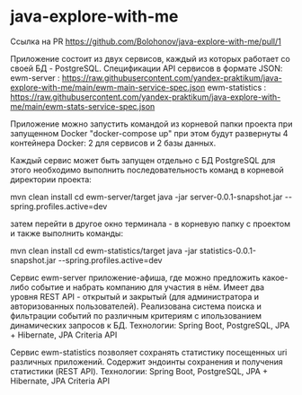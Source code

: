 # java-explore-with-me
Ссылка на PR
https://github.com/Bolohonov/java-explore-with-me/pull/1

Приложение состоит из двух сервисов, каждый из которых работает со своей БД - PostgreSQL.
Спецификации API сервисов в формате JSON:
ewm-server : https://raw.githubusercontent.com/yandex-praktikum/java-explore-with-me/main/ewm-main-service-spec.json
ewm-statistics : https://raw.githubusercontent.com/yandex-praktikum/java-explore-with-me/main/ewm-stats-service-spec.json

Приложение можно запустить командой из корневой папки проекта при запущенном Docker
"docker-compose up" 
при этом будут развернуты 4 контейнера Docker: 2 для сервисов и 2 базы данных.

Каждый сервис может быть запущен отдельно с БД PostgreSQL для этого необходимо выполнить последовательность команд
в корневой директории проекта:

mvn clean install
cd ewm-server/target
java -jar server-0.0.1-snapshot.jar --spring.profiles.active=dev

затем перейти в другое окно терминала - в корневую папку с проектом и также выполнить команды:

mvn clean install
cd ewm-statistics/target
java -jar statistics-0.0.1-snapshot.jar --spring.profiles.active=dev

Сервис ewm-server приложение-афиша, где можно предложить какое-либо событие и набрать компанию для участия в нём.
Имеет два уровня REST API - открытый и закрытый (для администратора и авторизованных пользователей).
Реализована система поиска и фильтрации событий по различным критериям с ипользованием динамических запросов к БД.
Технологии: Spring Boot, PostgreSQL, JPA + Hibernate, JPA Criteria API

Сервис ewm-statistics позволяет сохранять статистику посещенных uri различных приложений.
Содержит эндоинты сохранения и получения статистики (REST API).
Технологии: Spring Boot, PostgreSQL, JPA + Hibernate, JPA Criteria API

